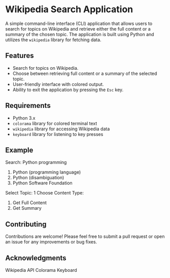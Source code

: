 # Wikipedia Search Application

A simple command-line interface (CLI) application that allows users to search for topics on Wikipedia and retrieve either the full content or a summary of the chosen topic. The application is built using Python and utilizes the `wikipedia` library for fetching data.

## Features

- Search for topics on Wikipedia.
- Choose between retrieving full content or a summary of the selected topic.
- User-friendly interface with colored output.
- Ability to exit the application by pressing the `Esc` key.

## Requirements

- Python 3.x
- `colorama` library for colored terminal text
- `wikipedia` library for accessing Wikipedia data
- `keyboard` library for listening to key presses

## Example
Search: Python programming
1. Python (programming language)
2. Python (disambiguation)
3. Python Software Foundation

Select Topic: 1
Choose Content Type:
1. Get Full Content
2. Get Summary

## Contributing
Contributions are welcome! Please feel free to submit a pull request or open an issue for any improvements or bug fixes.

## Acknowledgments
Wikipedia API
Colorama
Keyboard
